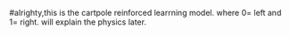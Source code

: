 #alrighty,this is the cartpole reinforced learrning model.
where 0= left  and 1= right. 
will explain the physics later.
